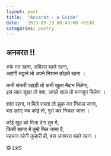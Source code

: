 ```yaml
---
layout: post
title:  "Anvarat - a Guide"
date:   2019-09-13 00:49:00 +0530
categories: poetry
---
```


## अनवरत !!

<p>
रुके मत रहना, अविरल बहते रहना, <br>
आएंगी चट्टाने तो अपने निशान छोड़ते रहना । 
</p>

<p>
कभी संकरी पहाड़ी तो कभी खुला मैदान मिलेगा, <br>
इस साल सूखा तो क्या, अगले साल तो मानसून मिलेगा । 
</p>

<p>
शांत रहना, न मिले रास्ता तो झुक कर निकल जाना, <br>
बस डराए जब कोई तो, गुर्रा कर निकल जाना । 

<p>
कोई खुद को मिला देगा तुम में,  <br>
किसी सागर में तुम्हे मिल जाना है, <br>
पहचान रहेगी तुम्हारी ही, बस अनवरत बहते रहना । 
</p>

<p>
© LkS
 </p>
